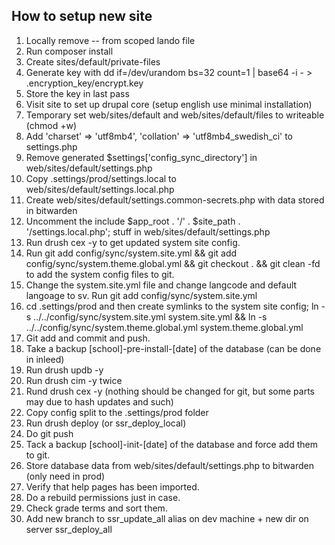 ## How to setup new site

1. Locally remove -- from scoped lando file
2. Run composer install
3. Create sites/default/private-files
4. Generate key with dd if=/dev/urandom bs=32 count=1 | base64 -i - > .encryption_key/encrypt.key
5. Store the key in last pass
6. Visit site to set up drupal core (setup english use minimal installation)
7. Temporary set web/sites/default and web/sites/default/files to writeable (chmod +w)
8. Add 'charset' => 'utf8mb4', 'collation' => 'utf8mb4_swedish_ci' to settings.php
8. Remove generated $settings['config_sync_directory'] in web/sites/default/settings.php
9. Copy .settings/prod/settings.local to web/sites/default/settings.local.php
9. Create web/sites/default/settings.common-secrets.php with data stored in bitwarden
10. Uncomment the include $app_root . '/' . $site_path . '/settings.local.php'; stuff in web/sites/default/settings.php
11. Run drush cex -y to get updated system site config.
12. Run git add config/sync/system.site.yml && git add config/sync/system.theme.global.yml && git checkout . && git clean -fd to add the system config files to git.
13. Change the system.site.yml file and change langcode and default langoage to sv. Run git add config/sync/system.site.yml
13. cd .settings/prod and then create symlinks to the system site config; ln -s ../../config/sync/system.site.yml system.site.yml && ln -s ../../config/sync/system.theme.global.yml system.theme.global.yml
14. Git add and commit and push.
12. Take a backup [school]-pre-install-[date] of the database (can be done in inleed)
13. Run drush updb -y
14. Run drush cim -y twice
15. Rund drush cex -y (nothing should be changed for git, but some parts may due to hash updates and such)
16. Copy config split to the .settings/prod folder
16. Run drush deploy (or ssr_deploy_local)
17. Do git push
17. Tack a backup [school]-init-[date] of the database and force add them to git.
17. Store database data from web/sites/default/settings.php to bitwarden (only need in prod)
19. Verify that help pages has been imported.
20. Do a rebuild permissions just in case.
21. Check grade terms and sort them.
23. Add new branch to ssr_update_all alias on dev machine + new dir on server ssr_deploy_all
